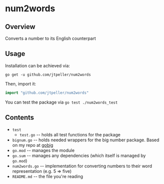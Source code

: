 # num2words

## Overview

Converts a number to its English counterpart 

## Usage

Installation can be achieved via:

```
go get -u github.com/jtpeller/num2words
```

Then, import it:

```go
import "github.com/jtpeller/num2words"
```

You can test the package via `go test ./num2words_test`

## Contents

- `test`
    - `test.go` -- holds all test functions for the package
- `bignum.go` -- holds needed wrappers for the big number package. Based on my repo at [gobig](https://github.com/jtpeller/gobig)
- `go.mod` -- manages the module
- `go.sum` -- manages any dependencies (which itself is managed by `go.mod`)
- `num2words.go` -- implementation for converting numbers to their word representation (e.g. 5 => five)
- `README.md` -- the file you're reading

